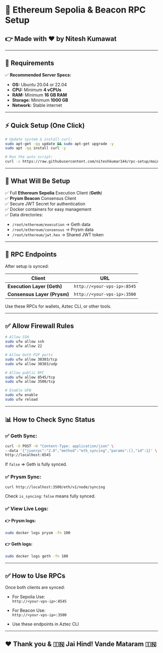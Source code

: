 # 📄 Ethereum Sepolia & Beacon RPC Setup

## 👉 Made with ❤️ by **Nitesh Kumawat**

---

## 📌 Requirements

✅ **Recommended Server Specs:**

- **OS:** Ubuntu 20.04 or 22.04
- **CPU:** Minimum **4 vCPUs**
- **RAM:** Minimum **16 GB RAM**
- **Storage:** Minimum **1000 GB**
- **Network:** Stable internet

---

## ⚡ Quick Setup (One Click)

```bash
# Update system & install curl:
sudo apt-get -qq update && sudo apt-get upgrade -y
sudo apt -qq install curl -y

# Run the auto script:
curl -s https://raw.githubusercontent.com/niteshkumar144/rpc-setup/main/rpc-setup.sh | bash
```

---

## 🔧 What Will Be Setup

✅ Full **Ethereum Sepolia** Execution Client (**Geth**)\
✅ **Prysm Beacon** Consensus Client\
✅ Secure JWT Secret for authentication\
✅ Docker containers for easy management\
✅ Data directories:

- `/root/ethereum/execution` → Geth data
- `/root/ethereum/consensus` → Prysm data
- `/root/ethereum/jwt.hex` → Shared JWT token

---

## 🔑 RPC Endpoints

After setup is synced:

| Client                      | URL                         |
| --------------------------- | --------------------------- |
| **Execution Layer (Geth)**  | `http://<your-vps-ip>:8545` |
| **Consensus Layer (Prysm)** | `http://<your-vps-ip>:3500` |

Use these RPCs for wallets, Aztec CLI, or other tools.

---

## ✅ Allow Firewall Rules

```bash
# Allow SSH
sudo ufw allow ssh
sudo ufw allow 22

# Allow Geth P2P ports
sudo ufw allow 30303/tcp
sudo ufw allow 30303/udp

# Allow public RPC 
sudo ufw allow 8545/tcp
sudo ufw allow 3500/tcp

# Enable UFW
sudo ufw enable
sudo ufw reload
```

---

## 📊 How to Check Sync Status

### ✅ Geth Sync:

```bash
curl -X POST -H "Content-Type: application/json" \
--data '{"jsonrpc":"2.0","method":"eth_syncing","params":[],"id":1}' \
http://localhost:8545
```

If `false` => Geth is fully synced.

### ✅ Prysm Sync:

```bash
curl http://localhost:3500/eth/v1/node/syncing
```

Check `is_syncing`: `false` means fully synced.

### ✅ View Live Logs:

#### 👉 Prysm logs:
```bash
sudo docker logs prysm -fn 100
```
#### 👉 Geth logs:
```bash
sudo docker logs geth -fn 100
```

---

## ✅ How to Use RPCs

Once both clients are synced:

- For Sepolia Use:\
  `http://<your-vps-ip>:8545`

- For Beacon Use:\
  `http://<your-vps-ip>:3500`

- Use these endpoints in Aztec CLI 

---

## ❤️ Thank you & 🇮🇳 Jai Hind! Vande Mataram 🇮🇳

